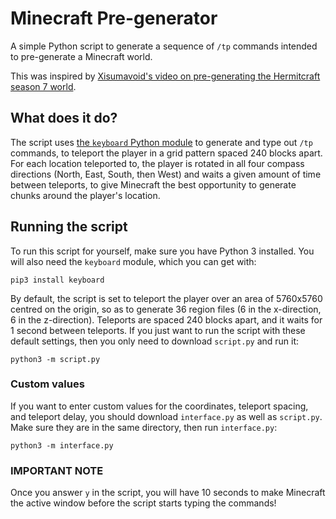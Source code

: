 # Minecraft Pre-generator
A simple Python script to generate a sequence of `/tp` commands intended to pre-generate a Minecraft world.

This was inspired by [Xisumavoid's video on pre-generating the Hermitcraft season 7 world](https://www.youtube.com/watch?v=eA35S2GW-jI).

## What does it do?
The script uses [the `keyboard` Python module](https://github.com/boppreh/keyboard) to generate and type out `/tp` commands, to teleport the player in a grid pattern spaced 240 blocks apart. For each location teleported to, the player is rotated in all four compass directions (North, East, South, then West) and waits a given amount of time between teleports, to give Minecraft the best opportunity to generate chunks around the player's location. 

## Running the script
To run this script for yourself, make sure you have Python 3 installed. You will also need the `keyboard` module, which you can get with:

    pip3 install keyboard

By default, the script is set to teleport the player over an area of 5760x5760 centred on the origin, so as to generate 36 region files (6 in the x-direction, 6 in the z-direction). Teleports are spaced 240 blocks apart, and it waits for 1 second between teleports. If you just want to run the script with these default settings, then you only need to download `script.py` and run it:

    python3 -m script.py

### Custom values

If you want to enter custom values for the coordinates, teleport spacing, and teleport delay, you should download `interface.py` as well as `script.py`. Make sure they are in the same directory, then run `interface.py`:

    python3 -m interface.py

### IMPORTANT NOTE

Once you answer `y` in the script, you will have 10 seconds to make Minecraft the active window before the script starts typing the commands!